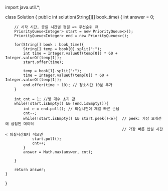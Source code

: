import java.util.*;

class Solution {
    public int solution(String[][] book_time) {
        int answer = 0;
        
        // 시작 시간, 종료 시간별 정렬 => 우선순위 큐
        PriorityQueue<Integer> start = new PriorityQueue<>();
        PriorityQueue<Integer> end = new PriorityQueue<>();
        
        for(String[] book : book_time){
            String[] temp = book[0].split(":");
            int time = Integer.valueOf(temp[0]) * 60 + Integer.valueOf(temp[1]); 
            start.offer(time);
            
            temp = book[1].split(":");
            time = Integer.valueOf(temp[0]) * 60 + Integer.valueOf(temp[1]); 
            end.offer(time + 10); // 청소시간 10분 추가
        }
        
        int cnt = 1; //방 개수 초기 값
        while(!start.isEmpty() && !end.isEmpty()){
            int e = end.poll(); // 퇴실시간이 제일 빠른 손님
            cnt--;
            while(!start.isEmpty() && start.peek()<e){  // peek: 가장 오래전에 삽입된 데이터 
                                                        // 가장 빠른 입실 시간 < 퇴실시간보다 적으면 
                start.poll(); 
                cnt++;
            }
            answer = Math.max(answer, cnt);
            
        }
        
        return answer;
    }
}